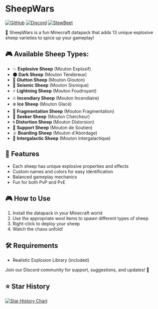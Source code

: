 
# SheepWars
[![GitHub](https://img.shields.io/github/v/release/Stoupy51/SheepWars?logo=github&label=GitHub)](https://github.com/Stoupy51/SheepWars/releases/latest)
[![Discord](https://img.shields.io/discord/1216400498488377467?label=Discord&logo=discord)](https://discord.gg/anxzu6rA9F)
[![StewBeet](https://img.shields.io/github/v/release/Stoupy51/StewBeet?logo=github&label=StewBeet)](https://github.com/Stoupy51/StewBeet)

🐑 SheepWars is a fun Minecraft datapack that adds 13 unique explosive sheep varieties to spice up your gameplay!

## 🎮 Available Sheep Types:
- 💥 **Explosive Sheep** (Mouton Explosif)
- 🌑 **Dark Sheep** (Mouton Ténébreux)
- 🍖 **Glutton Sheep** (Mouton Glouton)
- 🌋 **Seismic Sheep** (Mouton Sismique)
- ⚡ **Lightning Sheep** (Mouton Foudroyant)
- 🔥 **Incendiary Sheep** (Mouton Incendiaire)
- ❄️ **Ice Sheep** (Mouton Glacé)
- 💫 **Fragmentation Sheep** (Mouton Fragmentation)
- 🎯 **Seeker Sheep** (Mouton Chercheur)
- 🌀 **Distortion Sheep** (Mouton Distorsion)
- 💝 **Support Sheep** (Mouton de Soutien)
- ⚔️ **Boarding Sheep** (Mouton d'Abordage)
- 🌌 **Intergalactic Sheep** (Mouton Intergalactique)


## 🎯 Features
- Each sheep has unique explosive properties and effects
- Custom names and colors for easy identification
- Balanced gameplay mechanics
- Fun for both PvP and PvE


## 🎮 How to Use
1. Install the datapack in your Minecraft world
2. Use the appropriate wool items to spawn different types of sheep
3. Right-click to deploy your sheep
4. Watch the chaos unfold!


## 🛠️ Requirements
- Realistic Explosion Library (included)

Join our Discord community for support, suggestions, and updates! 🎉

## ⭐ Star History

<a href="https://star-history.com/#Stoupy51/SheepWars&Date">
 <picture>
   <source media="(prefers-color-scheme: dark)" srcset="https://api.star-history.com/svg?repos=Stoupy51/SheepWars&type=Date&theme=dark" />
   <source media="(prefers-color-scheme: light)" srcset="https://api.star-history.com/svg?repos=Stoupy51/SheepWars&type=Date" />
   <img alt="Star History Chart" src="https://api.star-history.com/svg?repos=Stoupy51/SheepWars&type=Date" />
 </picture>
</a>

